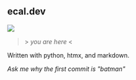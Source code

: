 ## ecal.dev

<a class="unstyle" href="https://github.com/e-cal/ecal.dev" target="_blank">

![](static/images/ecal.dev.png)

</a>

> \> _you are here_ <

Written with python, htmx, and markdown.

_Ask me why the first commit is "batman"_
